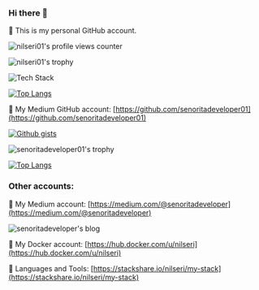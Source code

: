 ### Hi there 👋

🔭 This is my personal GitHub account.

<!-- ![nilseri01's github stats](https://github-readme-stats.vercel.app/api?username=nilseri01&show_icons=true&line_height=21&show_icons=g&theme=nord&rank_icon=github&include_all_commits=true&hide=contribs,issues) 

<span style="display:inline-block; width: 10px;"></span>
![Top Langs](https://github-readme-stats.vercel.app/api/top-langs/?username=nilseri01&show_icons=true&layout=compact&theme=nord&count_private=true) -->

![nilseri01's profile views counter](https://komarev.com/ghpvc/?username=nilseri01&color=blue)

![nilseri01's trophy](https://github-profile-trophy.vercel.app/?username=nilseri01&theme=nord&column=8&margin-w=3&margin-h=15)

<!-- <p align="left"> <a href="https://github.com/ryo-ma/github-profile-trophy"><img src="https://github-profile-trophy.vercel.app/?username=nilseri01" alt="nilseri01" /></a> </p> -->

<img src="https://skillicons.dev/icons?i=java,spring,js,ts,angular,react,bootstrap,mysql,cassandra,kafka,rabbitmq,redis,elasticsearch,grafana,prometheus,openstack,docker,jenkins&perline=15" alt="Tech Stack" /> 

[![Top Langs](https://github-readme-stats-git-masterrstaa-rickstaa.vercel.app/api/top-langs/?username=nilseri01&theme=nord)](https://github.com/nilseri01/github-readme-stats)

🔭 My Medium GitHub account: [https://github.com/senoritadeveloper01](https://github.com/senoritadeveloper01)

[![Github gists](https://gist-count.vercel.app/api?username=senoritadeveloper01)](https://gist.github.com/senoritadeveloper01)

![senoritadeveloper01's trophy](https://github-profile-trophy.vercel.app/?username=senoritadeveloper01&theme=nord&column=8&margin-w=3&margin-h=15)

[![Top Langs](https://github-readme-stats-git-masterrstaa-rickstaa.vercel.app/api/top-langs/?username=senoritadeveloper01&theme=nord)](https://github.com/senoritadeveloper01/github-readme-stats)


<h3 align="left">Other accounts:</h3>
  
📝 My Medium account: [https://medium.com/@senoritadeveloper](https://medium.com/@senoritadeveloper)

![senoritadeveloper's blog](https://github-read-medium.vercel.app/latest?username=senoritadeveloper&limit=4&theme=nord)

💬 My Docker account: [https://hub.docker.com/u/nilseri](https://hub.docker.com/u/nilseri)
  
🌱 Languages and Tools: [https://stackshare.io/nilseri/my-stack](https://stackshare.io/nilseri/my-stack)

<!-- ![ReadME Jokes Card](https://readme-jokes.vercel.app/api) -->

<!--
**nilseri01/nilseri01** is a ✨ _special_ ✨ repository because its `README.md` (this file) appears on your GitHub profile.

Here are some ideas to get you started:

- 🔭 I’m currently working on ...
- 🌱 I’m currently learning ...
- 👯 I’m looking to collaborate on ...
- 🤔 I’m looking for help with ...
- 💬 Ask me about ...
- 📫 How to reach me: ...
- 😄 Pronouns: ...
- ⚡ Fun fact: ...
-->
